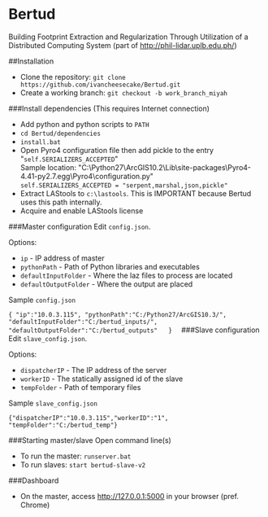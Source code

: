 # Bertud
Building Footprint Extraction and Regularization Through Utilization of a Distributed Computing System
(part of http://phil-lidar.uplb.edu.ph/)

##Installation 
* Clone the repository: `git clone https://github.com/ivancheesecake/Bertud.git`
* Create a working branch: `git checkout -b work_branch_miyah`

###Install dependencies
(This requires Internet connection)
* Add python and python scripts to `PATH` 
* `cd Bertud/dependencies`
* `install.bat`
* Open Pyro4 configuration file then add pickle to the entry "`self.SERIALIZERS_ACCEPTED`"<br />
	Sample location: "C:\Python27\ArcGIS10.2\Lib\site-packages\Pyro4-4.41-py2.7.egg\Pyro4\configuration.py"<br />
	`self.SERIALIZERS_ACCEPTED = "serpent,marshal,json,pickle"`
* Extract LAStools to `c:\lastools`. This is IMPORTANT because Bertud uses this path internally.
* Acquire and enable LAStools license

###Master configuration
Edit `config.json`.

Options:

* `ip` - IP address of master
* `pythonPath` - Path of Python libraries and executables
* `defaultInputFolder` - Where the laz files to process are located
* `defaultOutputFolder` - Where the output are placed

Sample `config.json`

`{
   "ip":"10.0.3.115",
   "pythonPath":"C:/Python27/ArcGIS10.3/",
   "defaultInputFolder":"C:/bertud_inputs/",
   "defaultOutputFolder":"C:/bertud_outputs"  
 } 
`
###Slave configuration
Edit `slave_config.json`.

Options:
* `dispatcherIP` - The IP address of the server
* `workerID` - The statically assigned id of the slave
* `tempFolder` - Path of temporary files

Sample `slave_config.json`

`{"dispatcherIP":"10.0.3.115","workerID":"1", "tempFolder":"C:/bertud_temp"}`

###Starting master/slave
Open command line(s)
* To run the master: `runserver.bat`
* To run slaves: `start bertud-slave-v2`
 
###Dashboard
* On the master, access http://127.0.0.1:5000 in your browser (pref. Chrome)

